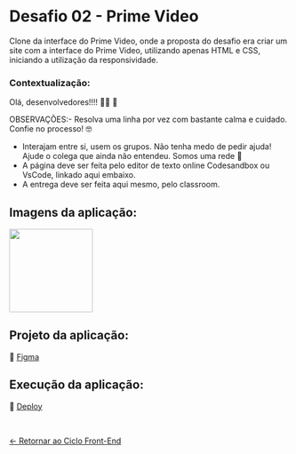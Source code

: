 # Desafio 02 - Prime Video
 
Clone da interface do Prime Video, onde a proposta do desafio era criar um site com a interface do Prime Video, utilizando apenas HTML e CSS, iniciando a utilização da responsividade.

### Contextualização: 

Olá, desenvolvedores!!!! 🚀🚀 🚀 

OBSERVAÇÕES:- Resolva uma linha por vez com bastante calma e cuidado. Confie no processo! 🤓

- Interajam entre si, usem os grupos. Não tenha medo de pedir ajuda! Ajude o colega que ainda não entendeu. Somos uma rede 🧡
- A página deve ser feita pelo editor de texto online Codesandbox ou VsCode, linkado aqui embaixo.
- A entrega deve ser feita aqui mesmo, pelo classroom.

## Imagens da aplicação:

<div align="left">
 <img src="https://i.imgur.com/ji7r7gc.png" height="150" />
</div>

## Projeto da aplicação:

📌 [Figma](https://www.figma.com/design/kt8bFJfatBgb56Mnf2GnaN/desafio?t=Kc6dWRC6zgjFqBAK-0)

## Execução da aplicação:

📌 [Deploy]()

 <br>
 
[<- Retornar ao Ciclo Front-End](https://github.com/GilvanPOliveira/VaiNaWeb/tree/main/CicloFrontEnd)

